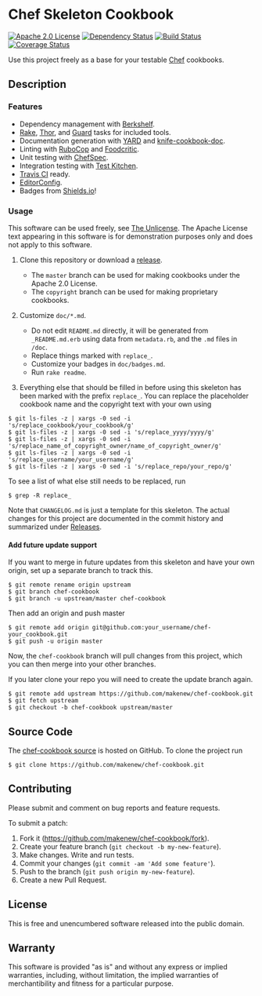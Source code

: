 # Chef Skeleton Cookbook

[![Apache 2.0 License](https://img.shields.io/github/license/makenew/chef-cookbook.svg)](./LICENSE.txt)
[![Dependency Status](https://img.shields.io/gemnasium/makenew/chef-cookbook.svg)](https://gemnasium.com/makenew/chef-cookbook)
[![Build Status](https://img.shields.io/travis/makenew/chef-cookbook.svg)](https://travis-ci.org/makenew/chef-cookbook)
[![Coverage Status](https://img.shields.io/codecov/c/github/makenew/chef-cookbook.svg)](https://codecov.io/github/makenew/chef-cookbook)

Use this project freely as a base for your testable [Chef] cookbooks.

[Chef]: https://www.chef.io/

## Description

### Features

* Dependency management with [Berkshelf].
* [Rake], [Thor], and [Guard] tasks for included tools.
* Documentation generation with [YARD] and [knife-cookbook-doc].
* Linting with [RuboCop] and [Foodcritic].
* Unit testing with [ChefSpec].
* Integration testing with [Test Kitchen].
* [Travis CI] ready.
* [EditorConfig].
* Badges from [Shields.io]!

[Berkshelf]: http://berkshelf.com/index.html
[ChefSpec]: https://sethvargo.github.io/chefspec/
[EditorConfig]: http://editorconfig.org/
[Foodcritic]: https://acrmp.github.io/foodcritic/
[Guard]: http://guardgem.org/
[knife-cookbook-doc]: https://github.com/realityforge/knife-cookbook-doc
[Rake]: https://github.com/jimweirich/rake
[RuboCop]: http://batsov.com/rubocop/
[Shields.io]: http://shields.io/
[Test Kitchen]: http://kitchen.ci/
[Thor]: http://whatisthor.com/
[Travis CI]: https://travis-ci.org/
[YARD]: http://yardoc.org/index.html

### Usage

This software can be used freely, see [The Unlicense].
The Apache License text appearing in this software is for
demonstration purposes only and does not apply to this software.

1. Clone this repository or download a [release][Releases].
   - The `master` branch can be used for making cookbooks under the Apache 2.0 License.
   - The `copyright` branch can be used for making proprietary cookbooks.

2. Customize `doc/*.md`.
   - Do not edit `README.md` directly,
     it will be generated from `_README.md.erb`
     using data from `metadata.rb`,
     and the `.md` files in `/doc`.
   - Replace things marked with `replace_`.
   - Customize your badges in `doc/badges.md`.
   - Run `rake readme`.

3. Everything else that should be filled in before using this skeleton
   has been marked with the prefix `replace_`.
   You can replace the placeholder cookbook name
   and the copyright text with your own using

```
$ git ls-files -z | xargs -0 sed -i 's/replace_cookbook/your_cookbook/g'
$ git ls-files -z | xargs -0 sed -i 's/replace_yyyy/yyyy/g'
$ git ls-files -z | xargs -0 sed -i 's/replace_name_of_copyright_owner/name_of_copyright_owner/g'
$ git ls-files -z | xargs -0 sed -i 's/replace_username/your_username/g'
$ git ls-files -z | xargs -0 sed -i 's/replace_repo/your_repo/g'
```

   To see a list of what else still needs to be replaced, run

```
$ grep -R replace_
```

Note that `CHANGELOG.md` is just a template for this skeleton.
The actual changes for this project are documented in the commit history
and summarized under [Releases].

[Releases]: https://github.com/makenew/chef-cookbook/releases
[The Unlicense]: http://unlicense.org/UNLICENSE

#### Add future update support

If you want to merge in future updates from this skeleton and have your own origin,
set up a separate branch to track this.

```
$ git remote rename origin upstream
$ git branch chef-cookbook
$ git branch -u upstream/master chef-cookbook
```

Then add an origin and push master

```
$ git remote add origin git@github.com:your_username/chef-your_cookbook.git
$ git push -u origin master
```

Now, the `chef-cookbook` branch will pull changes from this project,
which you can then merge into your other branches.

If you later clone your repo you will need to create the update branch again.

```
$ git remote add upstream https://github.com/makenew/chef-cookbook.git
$ git fetch upstream
$ git checkout -b chef-cookbook upstream/master
```

## Source Code

The [chef-cookbook source](https://github.com/makenew/chef-cookbook)
is hosted on GitHub.
To clone the project run

```
$ git clone https://github.com/makenew/chef-cookbook.git
```

## Contributing

Please submit and comment on bug reports and feature requests.

To submit a patch:

1. Fork it (https://github.com/makenew/chef-cookbook/fork).
2. Create your feature branch (`git checkout -b my-new-feature`).
3. Make changes. Write and run tests.
4. Commit your changes (`git commit -am 'Add some feature'`).
5. Push to the branch (`git push origin my-new-feature`).
6. Create a new Pull Request.

## License

This is free and unencumbered software released into the public domain.

## Warranty

This software is provided "as is" and without any express or
implied warranties, including, without limitation, the implied
warranties of merchantibility and fitness for a particular
purpose.

